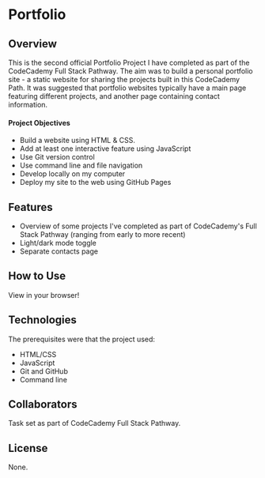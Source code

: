 # Portfolio

## Overview
This is the second official Portfolio Project I have completed as part of the CodeCademy Full Stack Pathway.
The aim was to build a personal portfolio site - a static website for sharing the projects built in this CodeCademy Path.
It was suggested that portfolio websites typically have a main page featuring different projects, and another page containing contact information.

#### Project Objectives
- Build a website using HTML & CSS.
- Add at least one interactive feature using JavaScript
- Use Git version control
- Use command line and file navigation
- Develop locally on my computer
- Deploy my site to the web using GitHub Pages

## Features
- Overview of some projects I've completed as part of CodeCademy's Full Stack Pathway (ranging from early to more recent)
- Light/dark mode toggle
- Separate contacts page

## How to Use
View in your browser!

## Technologies
The prerequisites were that the project used:
- HTML/CSS
- JavaScript
- Git and GitHub
- Command line

## Collaborators
Task set as part of CodeCademy Full Stack Pathway.

## License
None.
